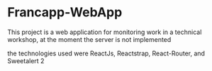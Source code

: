 # Francapp-WebApp

This project is a web application for monitoring work in a technical workshop, at the moment the server is not implemented

the technologies used were ReactJs, Reactstrap, React-Router, and Sweetalert 2


